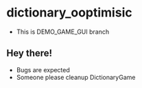# dictionary_ooptimisic
- This is DEMO_GAME_GUI branch
## Hey there!
- Bugs are expected
- Someone please cleanup DictionaryGame
